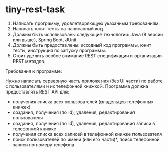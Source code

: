 # tiny-rest-task

1. Написать программу, удовлетворяющую указанным требованиям.
2. Написать юнит тесты на написанный код.
3. Должны быть использованы следующие технологии: Java (8 версии или выше), Spring Boot, JUnit.
4. Должны быть предоставлены: исходный код программы, юнит тесты, инструкция по запуску программы.
5. Стоит уделить особое внимание REST спецификации и организации REST методов.

Требования к программе:

Нужно написать серверную часть приложения (без UI части) по работе с пользователями и их телефонной книжкой.
Программа должна предоставлять REST API для:
* получения списка всех пользователей (владельцев телефонных книжек)
* создания, получения (по id), удаления, редактирования пользователя
* создания, получения (по id), удаления, редактирования записи в телефонной книжке
* получения списка всех записей в телефонной книжке пользователя
* поиск пользователей по имени (или его части)*, поиск телефонной записи по номеру телефона
